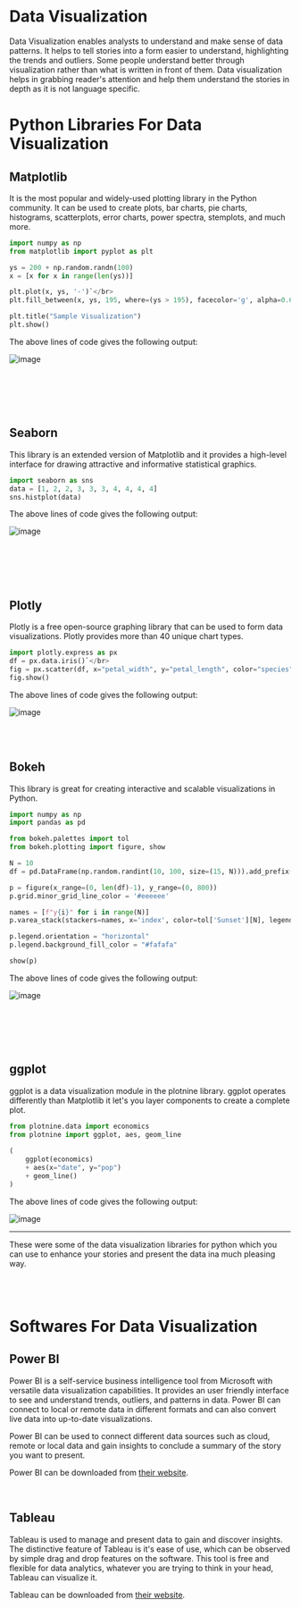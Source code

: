 # Data Visualization

Data Visualization enables analysts to understand and make sense of data patterns. It helps to tell stories into a form easier to understand, highlighting the trends and outliers. Some people understand better through visualization rather than what is written in front of them. Data visualization helps in grabbing reader's attention and help them understand the stories in depth as it is not language specific.

# Python Libraries For Data Visualization

## Matplotlib

It is the most popular and widely-used plotting library in the Python community. It can be used to create plots, bar charts, pie charts, histograms, scatterplots, error charts, power spectra, stemplots, and much more.

```python
import numpy as np
from matplotlib import pyplot as plt

ys = 200 + np.random.randn(100)
x = [x for x in range(len(ys))]

plt.plot(x, ys, '-')`</br>
plt.fill_between(x, ys, 195, where=(ys > 195), facecolor='g', alpha=0.6)

plt.title("Sample Visualization")
plt.show()
```

The above lines of code gives the following output:

![image](https://github.com/tauqeeer/RoadmapsMarkdown/assets/96877527/ef97eb7b-3ff7-4dc6-acd0-81806988cf64)

</br>
</br>
</br>
</br>

## Seaborn

This library is an extended version of Matplotlib and it provides a high-level interface for drawing attractive and informative statistical graphics. 

```python
import seaborn as sns
data = [1, 2, 2, 3, 3, 3, 4, 4, 4, 4]
sns.histplot(data)
```

The above lines of code gives the following output:

![image](https://github.com/tauqeeer/RoadmapsMarkdown/assets/96877527/c4714147-4aeb-4778-a56a-0885f4685016)

</br>
</br>
</br>
</br>

## Plotly

Plotly is a free open-source graphing library that can be used to form data visualizations. Plotly provides more than 40 unique chart types.

```python
import plotly.express as px
df = px.data.iris()`</br>
fig = px.scatter(df, x="petal_width", y="petal_length", color="species")
fig.show()
```

The above lines of code gives the following output:

![image](https://github.com/tauqeeer/RoadmapsMarkdown/assets/96877527/245e72e9-3b72-4c81-8276-eff439333ee4)

</br>
</br>

## Bokeh

This library is great for creating interactive and scalable visualizations in Python. 

```python
import numpy as np
import pandas as pd

from bokeh.palettes import tol
from bokeh.plotting import figure, show

N = 10
df = pd.DataFrame(np.random.randint(10, 100, size=(15, N))).add_prefix('y')

p = figure(x_range=(0, len(df)-1), y_range=(0, 800))
p.grid.minor_grid_line_color = '#eeeeee'

names = [f"y{i}" for i in range(N)]
p.varea_stack(stackers=names, x='index', color=tol['Sunset'][N], legend_label=names, source=df)

p.legend.orientation = "horizontal"
p.legend.background_fill_color = "#fafafa"

show(p)
```

The above lines of code gives the following output:

![image](https://github.com/tauqeeer/RoadmapsMarkdown/assets/96877527/790722cc-6318-4591-ac62-d1d22f6ee262)

</br>
</br>
</br>
</br>

## ggplot

ggplot is a data visualization module in the plotnine library. ggplot operates differently than Matplotlib it let's you layer components to create a complete plot.

```python
from plotnine.data import economics
from plotnine import ggplot, aes, geom_line
 
(
    ggplot(economics)  
    + aes(x="date", y="pop")  
    + geom_line()  
)
```
The above lines of code gives the following output:

![image](https://github.com/tauqeeer/RoadmapsMarkdown/assets/96877527/1c7b7a14-d198-47a4-bf25-12422b536c3d)

---
These were some of the data visualization libraries for python which you can use to enhance your stories and present the data ina much pleasing way.

</br>
</br>

# Softwares For Data Visualization

## Power BI

Power BI is a self-service business intelligence tool from Microsoft with versatile data visualization capabilities. It provides an user friendly interface to see and understand trends, outliers, and patterns in data. Power BI can connect to local or remote data in different formats and can also convert live data into up-to-date visualizations. 

Power BI can be used to connect different data sources such as cloud, remote or local data and gain insights to conclude a summary of the story you want to present.

Power BI can be downloaded from [their website](https://powerbi.microsoft.com/en-us/downloads/).

<br>


## Tableau

Tableau is used to manage and present data to gain and discover insights. The distinctive feature of Tableau is it's ease of use, which can be observed by simple drag and drop features on the software. This tool is free and flexible for data analytics, whatever you are trying to think in your head, Tableau can visualize it.



Tableau can be downloaded from [their website](https://www.tableau.com/products/desktop).

